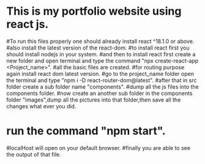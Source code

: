 # This is my portfolio website using react js.
#To run this files properly one should already install react ^18.1.0 or above.
#also install the latest version of the react-dom.
#to install react first you should install nodejs in your system.
#and then to install react first create a new folder and open terminal and type the command "npx create-react-app <Project_name>".
#all the basic files are created.
#for routing purpose again install react dom latest version.
#go to the project_name folder open the terminal and type "npm i -D react-router-dom@latest".
#after that in src folder create a sub folder name "components".
#dump all the js files into the components folder.
#now create an another sub folder in the components folder "images",dump all the pictures into that folder,then save all the changes what ever you did.
# run the command "npm start".
#localHost will open on your default browser.
#finally you are able to see the output of that file.
